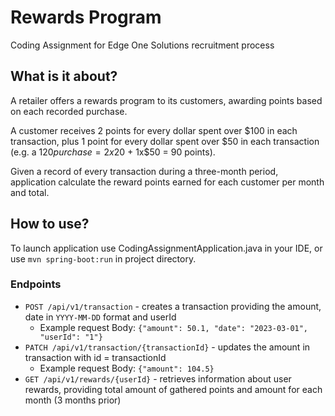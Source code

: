 # Rewards Program
Coding Assignment for Edge One Solutions recruitment process

## What is it about?
A retailer offers a rewards program to its customers, awarding points based on each recorded purchase.

A customer receives 2 points for every dollar spent over $100 in each transaction, plus 1 point for every dollar spent over $50 in each transaction (e.g. a $120 purchase = 2x$20 + 1x$50 = 90 points).

Given a record of every transaction during a three-month period, application calculate the reward points earned for each customer per month and total.

## How to use?

To launch application use CodingAssignmentApplication.java in your IDE, or use `mvn spring-boot:run` in project directory.

### Endpoints

* `POST /api/v1/transaction` - creates a transaction providing the amount, date in `YYYY-MM-DD` format and userId
    * Example request Body: `{"amount": 50.1, "date": "2023-03-01", "userId": "1"}`
* `PATCH /api/v1/transaction/{transactionId}` - updates the amount in transaction with id = transactionId
    * Example request Body: `{"amount": 104.5}`
* `GET /api/v1/rewards/{userId}` - retrieves information about user rewards, providing total amount of gathered points and amount for each month (3 months prior)
